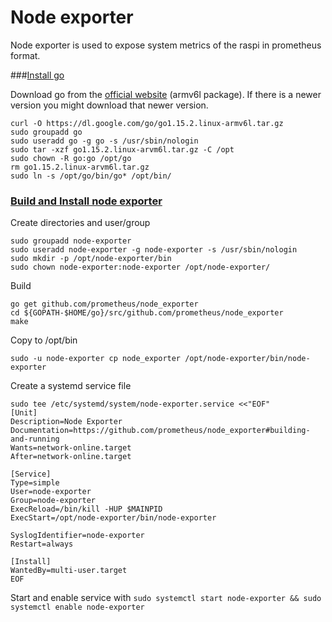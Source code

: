 # Node exporter
Node exporter is used to expose system metrics of the raspi in prometheus format.

###[Install go](https://www.e-tinkers.com/2019/06/better-way-to-install-golang-go-on-raspberry-pi/)

Download go from the [official website](https://golang.org/dl/) (armv6l package). If there is a newer version you might download that newer version.
```
curl -O https://dl.google.com/go/go1.15.2.linux-armv6l.tar.gz
sudo groupadd go
sudo useradd go -g go -s /usr/sbin/nologin
sudo tar -xzf go1.15.2.linux-arvm6l.tar.gz -C /opt
sudo chown -R go:go /opt/go
rm go1.15.2.linux-arvm6l.tar.gz
sudo ln -s /opt/go/bin/go* /opt/bin/
```

### [Build and Install node exporter](https://github.com/prometheus/node_exporter#building-and-running)
Create directories and user/group
```
sudo groupadd node-exporter
sudo useradd node-exporter -g node-exporter -s /usr/sbin/nologin
sudo mkdir -p /opt/node-exporter/bin
sudo chown node-exporter:node-exporter /opt/node-exporter/
```

Build
```
go get github.com/prometheus/node_exporter
cd ${GOPATH-$HOME/go}/src/github.com/prometheus/node_exporter
make
```

Copy to /opt/bin
```
sudo -u node-exporter cp node_exporter /opt/node-exporter/bin/node-exporter
```

Create a systemd service file
```
sudo tee /etc/systemd/system/node-exporter.service <<"EOF"
[Unit]
Description=Node Exporter
Documentation=https://github.com/prometheus/node_exporter#building-and-running
Wants=network-online.target
After=network-online.target

[Service]
Type=simple
User=node-exporter
Group=node-exporter
ExecReload=/bin/kill -HUP $MAINPID
ExecStart=/opt/node-exporter/bin/node-exporter

SyslogIdentifier=node-exporter
Restart=always

[Install]
WantedBy=multi-user.target
EOF
```

Start and enable service with `sudo systemctl start node-exporter && sudo systemctl enable node-exporter`
